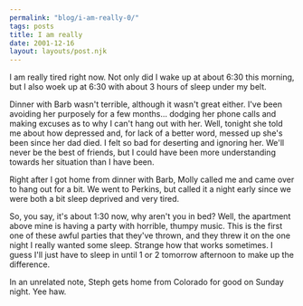 ```yaml
---
permalink: "blog/i-am-really-0/"
tags: posts
title: I am really
date: 2001-12-16
layout: layouts/post.njk
---
```


I am really tired right now. Not only did I wake up at about 6:30 this morning, but I also woek up at 6:30 with about 3 hours of sleep under my belt.

Dinner with Barb wasn't terrible, although it wasn't great either. I've been avoiding her purposely for a few months... dodging her phone calls and making excuses as to why I can't hang out with her. Well, tonight she told me about how depressed and, for lack of a better word, messed up she's been since her dad died. I felt so bad for deserting and ignoring her. We'll never be the best of friends, but I could have been more understanding towards her situation than I have been. 

Right after I got home from dinner with Barb, Molly called me and came over to hang out for a bit. We went to Perkins, but called it a night early since we were both a bit sleep deprived and very tired.

So, you say, it's about 1:30 now, why aren't you in bed? Well, the apartment above mine is having a party with horrible, thumpy music. This is the first one of these awful parties that they've thrown, and they threw it on the one night I really wanted some sleep. Strange how that works sometimes. I guess I'll just have to sleep in until 1 or 2 tomorrow afternoon to make up the difference.

In an unrelated note, Steph gets home from Colorado for good on Sunday night. Yee haw.